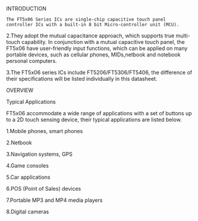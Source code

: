 INTRODUCTION

    The FT5x06 Series ICs are single-chip capacitive touch panel controller ICs with a built-in 8 bit Micro-controller unit (MCU).

2.They adopt the mutual capacitance approach, which supports true multi-touch capability. In conjunction with a mutual capacitive touch panel, the FT5x06 have user-friendly input functions, which can be applied on many portable devices, such as cellular phones, MIDs,netbook and notebook personal computers.

3.The FT5x06 series ICs include FT5206/FT5306/FT5406, the difference of their specifications will be listed individually in this datasheet.

OVERVIEW

Typical Applications

FT5x06 accommodate a wide range of applications with a set of buttons up to a 2D touch sensing device, their typical applications are listed below.

1.Mobile phones, smart phones

2.Netbook

3.Navigation systems, GPS

4.Game consoles

5.Car applications

6.POS (Point of Sales) devices

7.Portable MP3 and MP4 media players

8.Digital cameras
